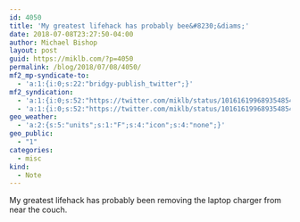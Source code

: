 ```yaml
---
id: 4050
title: 'My greatest lifehack has probably bee&#8230;&diams;'
date: 2018-07-08T23:27:50-04:00
author: Michael Bishop
layout: post
guid: https://miklb.com/?p=4050
permalink: /blog/2018/07/08/4050/
mf2_mp-syndicate-to:
  - 'a:1:{i:0;s:22:"bridgy-publish_twitter";}'
mf2_syndication:
  - 'a:1:{i:0;s:52:"https://twitter.com/miklb/status/1016161996893548544";}'
  - 'a:1:{i:0;s:52:"https://twitter.com/miklb/status/1016161996893548544";}'
geo_weather:
  - 'a:2:{s:5:"units";s:1:"F";s:4:"icon";s:4:"none";}'
geo_public:
  - "1"
categories:
  - misc
kind:
  - Note
---
```

My greatest lifehack has probably been removing the laptop charger from near the couch. 